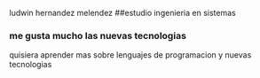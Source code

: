   ludwin hernandez melendez
##estudio ingenieria en sistemas 
### me gusta mucho las nuevas tecnologias
quisiera aprender mas sobre lenguajes de programacion y nuevas tecnologias


